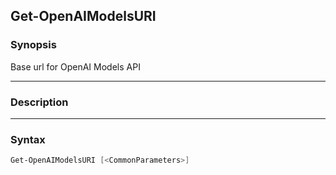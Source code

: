 Get-OpenAIModelsURI
-------------------




### Synopsis
Base url for OpenAI Models API



---


### Description


---


### Syntax
```PowerShell
Get-OpenAIModelsURI [<CommonParameters>]
```

